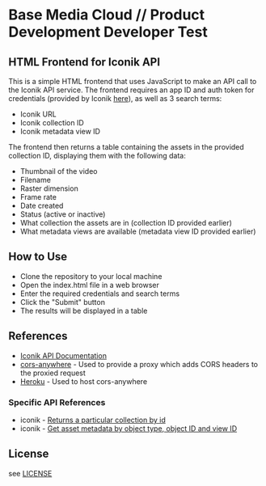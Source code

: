 
# Base Media Cloud // Product Development Developer Test

## HTML Frontend for Iconik API

This is a simple HTML frontend that uses JavaScript to make an API call to the Iconik API service. The frontend requires an app ID and auth token for credentials (provided by Iconik [here](https://preview.iconik.cloud/login?next=/admin/site_settings/app_tokens)), as well as 3 search terms:

- Iconik URL
- Iconik collection ID
- Iconik metadata view ID

The frontend then returns a table containing the assets in the provided collection ID, displaying them with the following data:

- Thumbnail of the video
- Filename
- Raster dimension
- Frame rate
- Date created
- Status (active or inactive)
- What collection the assets are in (collection ID provided earlier)
- What metadata views are available (metadata view ID provided earlier)

## How to Use

- Clone the repository to your local machine
- Open the index.html file in a web browser
- Enter the required credentials and search terms
- Click the "Submit" button
- The results will be displayed in a table

## References

- [Iconik API Documentation](https://preview.iconik.cloud/docs/reference.html)
- [cors-anywhere](https://www.npmjs.com/package/cors-anywhere) - Used to provide a proxy which adds CORS headers to the proxied request
- [Heroku](https://www.heroku.com/) - Used to host cors-anywhere

### Specific API References  

- iconik - [Returns a particular collection by id](https://preview.iconik.cloud/docs/apidocs.html?url=/docs/assets/spec/#/default/get_v1_collections__collection_id__)
- iconik - [Get asset metadata by object type, object ID and view ID](https://preview.iconik.cloud/docs/apidocs.html?url=/docs/metadata/spec/#/default/get_v1_assets__asset_id___object_type___object_id__views__view_id__)

## License

see [LICENSE](LICENSE.txt)
